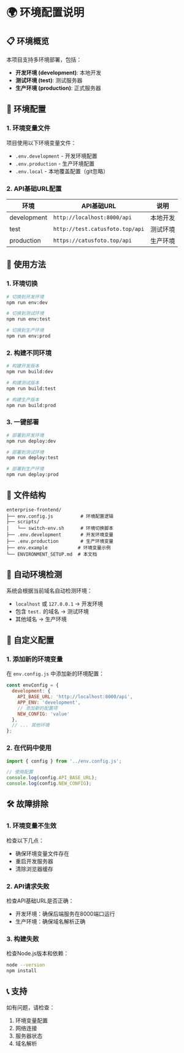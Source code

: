 # 🌍 环境配置说明

## 📋 环境概览

本项目支持多环境部署，包括：

- **开发环境 (development)**: 本地开发
- **测试环境 (test)**: 测试服务器
- **生产环境 (production)**: 正式服务器

## 🔧 环境配置

### 1. 环境变量文件

项目使用以下环境变量文件：

- `.env.development` - 开发环境配置
- `.env.production` - 生产环境配置
- `.env.local` - 本地覆盖配置（git忽略）

### 2. API基础URL配置

| 环境 | API基础URL | 说明 |
|------|------------|------|
| development | `http://localhost:8000/api` | 本地开发 |
| test | `http://test.catusfoto.top/api` | 测试环境 |
| production | `https://catusfoto.top/api` | 生产环境 |

## 🚀 使用方法

### 1. 环境切换

```bash
# 切换到开发环境
npm run env:dev

# 切换到测试环境
npm run env:test

# 切换到生产环境
npm run env:prod
```

### 2. 构建不同环境

```bash
# 构建开发版本
npm run build:dev

# 构建测试版本
npm run build:test

# 构建生产版本
npm run build:prod
```

### 3. 一键部署

```bash
# 部署到开发环境
npm run deploy:dev

# 部署到测试环境
npm run deploy:test

# 部署到生产环境
npm run deploy:prod
```

## 📁 文件结构

```
enterprise-frontend/
├── env.config.js          # 环境配置逻辑
├── scripts/
│   └── switch-env.sh      # 环境切换脚本
├── .env.development       # 开发环境变量
├── .env.production        # 生产环境变量
├── env.example           # 环境变量示例
└── ENVIRONMENT_SETUP.md  # 本文档
```

## 🔄 自动环境检测

系统会根据当前域名自动检测环境：

- `localhost` 或 `127.0.0.1` → 开发环境
- 包含 `test.` 的域名 → 测试环境
- 其他域名 → 生产环境

## 📝 自定义配置

### 1. 添加新的环境变量

在 `env.config.js` 中添加新的环境配置：

```javascript
const envConfig = {
  development: {
    API_BASE_URL: 'http://localhost:8000/api',
    APP_ENV: 'development',
    // 添加新的配置项
    NEW_CONFIG: 'value'
  },
  // ... 其他环境
};
```

### 2. 在代码中使用

```javascript
import { config } from '../env.config.js';

// 使用配置
console.log(config.API_BASE_URL);
console.log(config.NEW_CONFIG);
```

## 🛠️ 故障排除

### 1. 环境变量不生效

检查以下几点：
- 确保环境变量文件存在
- 重启开发服务器
- 清除浏览器缓存

### 2. API请求失败

检查API基础URL是否正确：
- 开发环境：确保后端服务在8000端口运行
- 生产环境：确保域名解析正确

### 3. 构建失败

检查Node.js版本和依赖：
```bash
node --version
npm install
```

## 📞 支持

如有问题，请检查：
1. 环境变量配置
2. 网络连接
3. 服务器状态
4. 域名解析 